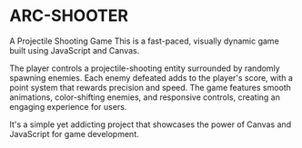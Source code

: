 # ARC-SHOOTER
A Projectile Shooting Game
This is a fast-paced, visually dynamic game built using JavaScript and Canvas. 

The player controls a projectile-shooting entity surrounded by randomly spawning enemies. 
Each enemy defeated adds to the player's score, with a point system that rewards precision and speed. 
The game features smooth animations, color-shifting enemies, and responsive controls, creating an engaging experience for users. 

It's a simple yet addicting project that showcases the power of Canvas and JavaScript for game development.